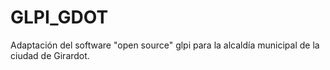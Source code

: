 # GLPI_GDOT
Adaptación del software "open source" glpi para la alcaldía municipal de la ciudad de Girardot.
